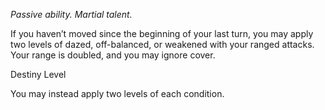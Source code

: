 *Passive ability. Martial talent.*

If you haven’t moved since the beginning of your last turn, you may apply two levels of dazed, off-balanced, or weakened with your ranged attacks. Your range is doubled, and you may ignore cover.
<div class="destiny-level">Destiny Level</div class="destiny-level">

You may instead apply two levels of each condition.
